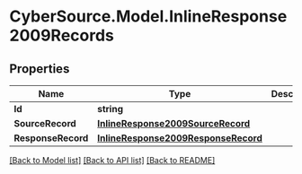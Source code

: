 # CyberSource.Model.InlineResponse2009Records
## Properties

Name | Type | Description | Notes
------------ | ------------- | ------------- | -------------
**Id** | **string** |  | [optional] 
**SourceRecord** | [**InlineResponse2009SourceRecord**](InlineResponse2009SourceRecord.md) |  | [optional] 
**ResponseRecord** | [**InlineResponse2009ResponseRecord**](InlineResponse2009ResponseRecord.md) |  | [optional] 

[[Back to Model list]](../README.md#documentation-for-models) [[Back to API list]](../README.md#documentation-for-api-endpoints) [[Back to README]](../README.md)

